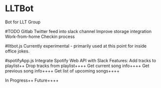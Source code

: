 # LLTBot
Bot for LLT Group

#TODO
Gitlab Twitter feed into slack channel
Improve storage integration
Work-from-home Checkin process

#lltbot.js
Currently experimental - primarily used at this point for inside office jokes.

#spotifyApp.js
Integrate Spotify Web API with Slack
Features:
Add tracks to playlist++
Drop tracks from playlist++++
Get current song info++++
Get previous song info++++
Get list of upcoming songs++++

In Progress++
Future++++
